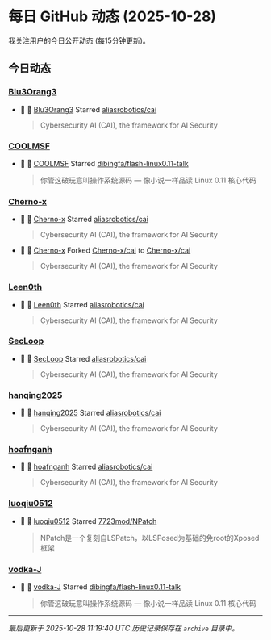 # 每日 GitHub 动态 (2025-10-28)

我关注用户的今日公开动态 (每15分钟更新)。

## 今日动态

### [Blu3Orang3](https://github.com/Blu3Orang3)
- 🌟 👤 [Blu3Orang3](https://github.com/Blu3Orang3) Starred [aliasrobotics/cai](https://github.com/aliasrobotics/cai)
  > Cybersecurity AI (CAI), the framework for AI Security

### [COOLMSF](https://github.com/COOLMSF)
- 🌟 👤 [COOLMSF](https://github.com/COOLMSF) Starred [dibingfa/flash-linux0.11-talk](https://github.com/dibingfa/flash-linux0.11-talk)
  > 你管这破玩意叫操作系统源码 — 像小说一样品读 Linux 0.11 核心代码

### [Cherno-x](https://github.com/Cherno-x)
- 🌟 👤 [Cherno-x](https://github.com/Cherno-x) Starred [aliasrobotics/cai](https://github.com/aliasrobotics/cai)
  > Cybersecurity AI (CAI), the framework for AI Security
- 🍴 👤 [Cherno-x](https://github.com/Cherno-x) Forked [Cherno-x/cai](https://github.com/Cherno-x/cai) to [Cherno-x/cai](https://github.com/Cherno-x/cai)
  > Cybersecurity AI (CAI), the framework for AI Security

### [Leen0th](https://github.com/Leen0th)
- 🌟 👤 [Leen0th](https://github.com/Leen0th) Starred [aliasrobotics/cai](https://github.com/aliasrobotics/cai)
  > Cybersecurity AI (CAI), the framework for AI Security

### [SecLoop](https://github.com/SecLoop)
- 🌟 👤 [SecLoop](https://github.com/SecLoop) Starred [aliasrobotics/cai](https://github.com/aliasrobotics/cai)
  > Cybersecurity AI (CAI), the framework for AI Security

### [hanqing2025](https://github.com/hanqing2025)
- 🌟 👤 [hanqing2025](https://github.com/hanqing2025) Starred [aliasrobotics/cai](https://github.com/aliasrobotics/cai)
  > Cybersecurity AI (CAI), the framework for AI Security

### [hoafnganh](https://github.com/hoafnganh)
- 🌟 👤 [hoafnganh](https://github.com/hoafnganh) Starred [aliasrobotics/cai](https://github.com/aliasrobotics/cai)
  > Cybersecurity AI (CAI), the framework for AI Security

### [luoqiu0512](https://github.com/luoqiu0512)
- 🌟 👤 [luoqiu0512](https://github.com/luoqiu0512) Starred [7723mod/NPatch](https://github.com/7723mod/NPatch)
  > NPatch是一个复刻自LSPatch，以LSPosed为基础的免root的Xposed框架

### [vodka-J](https://github.com/vodka-J)
- 🌟 👤 [vodka-J](https://github.com/vodka-J) Starred [dibingfa/flash-linux0.11-talk](https://github.com/dibingfa/flash-linux0.11-talk)
  > 你管这破玩意叫操作系统源码 — 像小说一样品读 Linux 0.11 核心代码


---
*最后更新于 2025-10-28 11:19:40 UTC*
*历史记录保存在 `archive` 目录中。*
